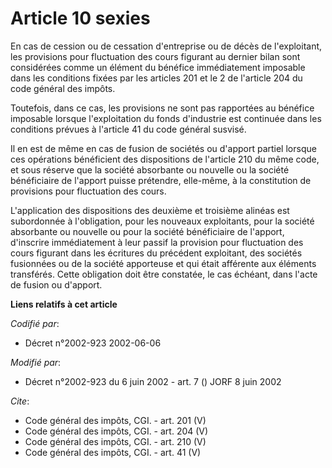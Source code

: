 # Article 10 sexies

En cas de cession ou de cessation d'entreprise ou de décès de l'exploitant, les provisions pour fluctuation des cours
figurant au dernier bilan sont considérées comme un élément du bénéfice immédiatement imposable dans les conditions fixées
par les articles 201 et le 2 de l'article 204 du code général des impôts. 

Toutefois, dans ce cas, les provisions ne sont pas rapportées au bénéfice imposable lorsque l'exploitation du fonds
d'industrie est continuée dans les conditions prévues à l'article 41 du code général susvisé. 

Il en est de même en cas de fusion de sociétés ou d'apport partiel lorsque ces opérations bénéficient des dispositions de
l'article 210 du même code, et sous réserve que la société absorbante ou nouvelle ou la société bénéficiaire de l'apport
puisse prétendre, elle-même, à la constitution de provisions pour fluctuation des cours. 

L'application des dispositions des deuxième et troisième alinéas est subordonnée à l'obligation, pour les nouveaux
exploitants, pour la société absorbante ou nouvelle ou pour la société bénéficiaire de l'apport, d'inscrire immédiatement à
leur passif la provision pour fluctuation des cours figurant dans les écritures du précédent exploitant, des sociétés
fusionnées ou de la société apporteuse et qui était afférente aux éléments transférés. Cette obligation doit être constatée,
le cas échéant, dans l'acte de fusion ou d'apport.

**Liens relatifs à cet article**

_Codifié par_:

  - Décret n°2002-923 2002-06-06

_Modifié par_:

  - Décret n°2002-923 du 6 juin 2002 - art. 7 () JORF 8 juin 2002

_Cite_:

  - Code général des impôts, CGI. - art. 201 (V)
  - Code général des impôts, CGI. - art. 204 (V)
  - Code général des impôts, CGI. - art. 210 (V)
  - Code général des impôts, CGI. - art. 41 (V)
